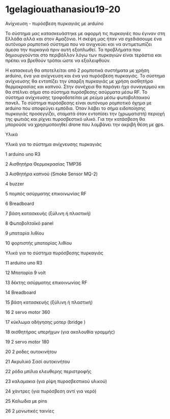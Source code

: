 # 1gelagiouathanasiou19-20
Ανίχνευση - πυρόσβεση πυρκαγιάς με arduino

Το σύστημα μας κατασκευάστηκε με αφορμή τις πυρκαγιές που έγιναν στη Ελλάδα αλλά και στον Αμαζόνιο. Η σκέψη μας ήταν να σχεδιάσουμε ένα αυτόνομο ρομποτικό σύστημα που να ανιχνεύει και να αντιμετωπίζει άμεσα την πυρκαγιά πριν αυτή εξαπλωθεί. Τα προβλήματα που δημιουργούνται στο περιβάλλον λόγω των πυρκαγιών είναι τεράστια και πρέπει να βρεθούν τρόποι ώστε να εξαλειφθούν. 


Η κατασκευή θα αποτελείται από 2 ρομποτικά συστήματα με χρήση arduino, ένα για ανίχνευση και ένα για πυρόσβεση πυρκαγιάς. 
Το σύστημα ανίχνευσης θα εντοπίζει την ύπαρξη πυρκαγιάς με χρήση αισθητήρα θερμοκρασίας και καπνού. Στην συνέχεια θα παράγει  ήχο συναγερμού και θα στέλνει σήμα στο σύστημα πυρόσβεσης ασύρματα μέσω RF. Το σύστημα ανίχνευσης τροφοδοτείται με ρεύμα μέσω φωτοβολταικού πανελ. 
Το σύστημα πυρόσβεσης είναι αυτόνομο ρομποτικό όχημα με arduino που αποφεύγει εμπόδια. Όταν λάβει το σήμα ειδοποίησης πυρκαγιάς προσεγγίζει, σταματά όταν εντοπίσει την (χρωματιστή) περιοχή της φωτιάς και ρίχνει πυροσβεστικό υλικό. 
Για την κατάσβεση θα μπορούσε να χρησιμοποιηθεί drone που λαμβάνει την ακριβή θέση με gps.

Υλικά

Υλικά για το σύστημα ανίχνευσης πυρκαγιάς
				
1	arduino uno R3

2	Αισθητήρα Θερμοκρασίας TMP36

3	Αισθητήρα καπνού (Smoke Sensor MQ-2)

4	buzzer	

5	πομπός ασύρματης επικοινωνίας RF	

6	Breadboard	

7	βάση κατασκευής (ξύλινη ή πλαστική)	

8	Φωτοβολταϊκό panel	

9	μπαταρία λιθίου	

10	φορτιστής μπαταρίας λιθίου	


Υλικά για το σύστημα πυρόσβεσης πυρκαγιάς				

11	arduino uno R3	

12	Μπαταρία 9 volt	

13	δέκτης ασύρματης επικοινωνίας RF

14	Breadboard	

15	βάση κατασκευής (ξύλινη ή πλαστική)	

16	2 servo motor 360  

17	κύκλωμα οδήγησης μοτερ (bridge )

18	αισθητήρας υπερήχων (για ακολουθία γραμμής)

19	2 servo motor 180	

20	2 ροδες αυτοκινήτου	

21	Ακρυλικό Σασί αυτοκινήτου	

22	ρόδα μπίλια ελευθερης περιστροφής	

23	καλαμακια (για ρίψη πυροσβεστικού υλικού)

24	χάντρες (για πυρόσβεση αντί για νερό)	

25	Καλωδια με pins	

26	2 μονωτικές ταινίες	
